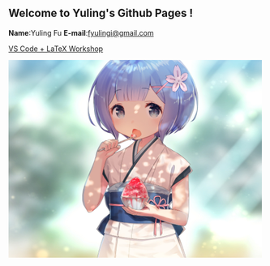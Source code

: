 ## Welcome to Yuling's Github Pages !

**Name**:Yuling Fu
**E-mail**:fyulingi@gmail.com

[VS Code + LaTeX Workshop](/VS_Code+LaTeX_Workshop.html)

<img src="/img_0045.jpg"  width="500" height="390">
